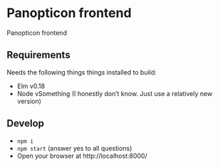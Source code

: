 # Panopticon frontend

Panopticon frontend

## Requirements

Needs the following things things installed to build:
- Elm v0.18
- Node vSomething (I honestly don’t know. Just use a relatively new version)

## Develop

- `npm i`
- `npm start` (answer yes to all questions)
- Open your browser at http://localhost:8000/
